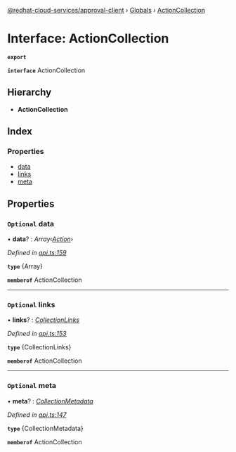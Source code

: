 [@redhat-cloud-services/approval-client](../README.md) › [Globals](../globals.md) › [ActionCollection](actioncollection.md)

# Interface: ActionCollection

**`export`** 

**`interface`** ActionCollection

## Hierarchy

* **ActionCollection**

## Index

### Properties

* [data](actioncollection.md#optional-data)
* [links](actioncollection.md#optional-links)
* [meta](actioncollection.md#optional-meta)

## Properties

### `Optional` data

• **data**? : *Array‹[Action](../modules/action.md)›*

*Defined in [api.ts:159](https://github.com/RedHatInsights/javascript-clients/blob/master/packages/approval/api.ts#L159)*

**`type`** {Array<Action>}

**`memberof`** ActionCollection

___

### `Optional` links

• **links**? : *[CollectionLinks](collectionlinks.md)*

*Defined in [api.ts:153](https://github.com/RedHatInsights/javascript-clients/blob/master/packages/approval/api.ts#L153)*

**`type`** {CollectionLinks}

**`memberof`** ActionCollection

___

### `Optional` meta

• **meta**? : *[CollectionMetadata](collectionmetadata.md)*

*Defined in [api.ts:147](https://github.com/RedHatInsights/javascript-clients/blob/master/packages/approval/api.ts#L147)*

**`type`** {CollectionMetadata}

**`memberof`** ActionCollection
